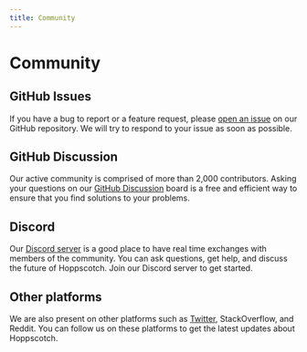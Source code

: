 ```yaml
---
title: Community
---
```


# Community

## GitHub Issues

If you have a bug to report or a feature request, please [open an issue](https://github.com/hoppscotch/hoppscotch/issues/new/choose) on our GitHub repository. We will try to respond to your issue as soon as possible.

## GitHub Discussion

Our active community is comprised of more than 2,000 contributors. Asking your questions on our [GitHub Discussion](https://github.com/hoppscotch/hoppscotch/discussions) board is a free and efficient way to ensure that you find solutions to your problems.

## Discord

Our [Discord server](https://hoppscotch.io/discord) is a good place to have real time exchanges with members of the community. You can ask questions, get help, and discuss the future of Hoppscotch. Join our Discord server to get started.

## Other platforms

We are also present on other platforms such as [Twitter](https://hoppscotch.io/twitter), StackOverflow, and Reddit. You can follow us on these platforms to get the latest updates about Hoppscotch.

